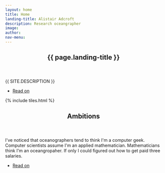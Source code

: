 ```yaml
---
layout: home
title: Home
landing-title: Alistair Adcroft
description: Research oceangrapher
image: 
author: 
nav-menu: 
---
```


<!-- Banner -->
<section id="banner" class="major">
  <div class="inner">
    <header class="major">
      <h1>{{ page.landing-title }}</h1>
    </header>
    <div class="content">
      <p style="text-transform: uppercase;">{{ site.description }}</p>
      <ul class="actions">
        <li><a href="#one" class="button next scrolly">Read on</a></li>
      </ul>
    </div>
  </div>
</section>

<!-- Main -->
<div id="main">

<!-- One -->
{% include tiles.html %}

<!-- Two -->
<section id="two">
  <div class="inner">
    <header class="major">
      <h2>Ambitions</h2>
    </header>
    <p>I've noticed that oceanographers tend to think I'm a computer geek.
       Computer scientists assume I'm an applied mathematician.
       Mathematicians think I'm an oceangropaher.
       If only I could figured out how to get paid three salaries.</p>
    <ul class="actions">
      <li><a href="landing.html" class="button next">Read on</a></li>
    </ul>
  </div>
</section>

</div>

